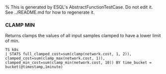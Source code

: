 % This is generated by ESQL's AbstractFunctionTestCase. Do not edit it. See ../README.md for how to regenerate it.

### CLAMP MIN
Returns clamps the values of all input samples clamped to have a lower limit of min.

```esql
TS k8s
| STATS full_clamped_cost=sum(clamp(network.cost, 1, 2)), clamped_cost=sum(clamp_max(network.cost, 1)), clamped_min_cost=sum(clamp_min(network.cost, 10)) BY time_bucket = bucket(@timestamp,1minute)
```
